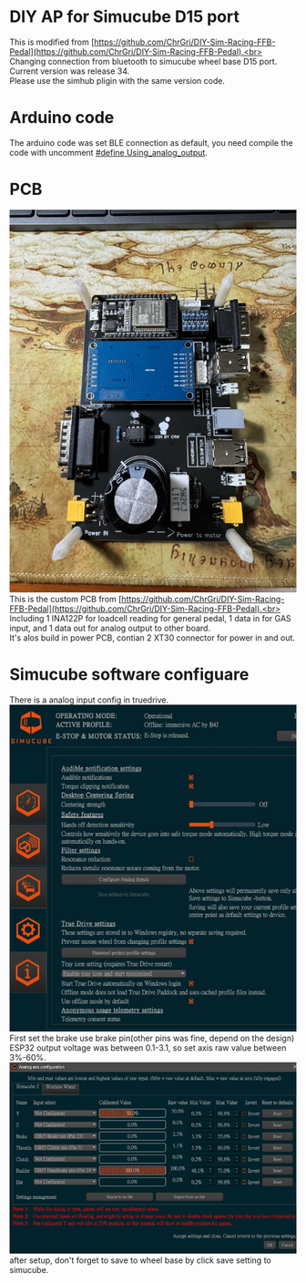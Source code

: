 # DIY AP for Simucube D15 port
This is modified from [https://github.com/ChrGri/DIY-Sim-Racing-FFB-Pedal](https://github.com/ChrGri/DIY-Sim-Racing-FFB-Pedal).<br>
Changing connection from bluetooth to simucube wheel base D15 port.<br>
Current version was release 34.<br>
Please use the simhub pligin with the same version code.<br>
# Arduino code
The arduino code was set BLE connection as default, you need compile the code with uncomment [#define Using_analog_output](https://github.com/tcfshcrw/DIY-AP-For-Simucube-D15-Port/blob/5f9ee92e2915fc8c4bda61bb6a2c49aa94eec56f/Arduino/Esp32/Main/Main.ino#L3C6-L3C6).<br>
# PCB
<img src="image/PCB.jpg" width="600"><br>
This is the custom PCB from [https://github.com/ChrGri/DIY-Sim-Racing-FFB-Pedal](https://github.com/ChrGri/DIY-Sim-Racing-FFB-Pedal).<br>
Including 1 INA122P for loadcell reading for general pedal, 1 data in for GAS input, and 1 data out for analog output to other board.<br>
It's alos build in power PCB, contian 2 XT30 connector for power in and out.<br>
# Simucube software configuare
There is a analog input config in truedrive.<br>
![](image/SC-1.jpg)<br>
First set the brake use brake pin(other pins was fine, depend on the design)<br>
ESP32 output voltage was between 0.1-3.1, so set axis raw value between 3%-60%.<br>
![](image/SC-2.jpg)<br>
after setup, don't forget to save to wheel base by click save setting to simucube.<br>


